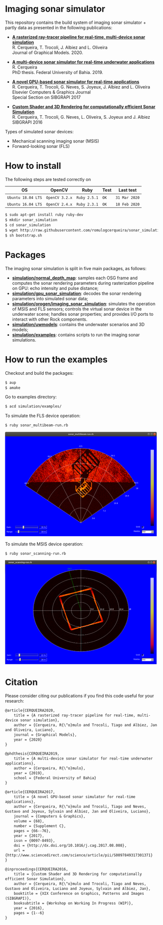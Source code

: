 Imaging sonar simulator
==========================

This repository contains the build system of imaging sonar simulator + partly data as presented in the following publications:

- **[A rasterized ray-tracer pipeline for real-time, multi-device sonar simulation](#)** <br>
R. Cerqueira, T. Trocoli, J. Albiez and L. Oliveira<br>
Journal of Graphical Models. 2020.<br>

- **[A multi-device sonar simulator for real-time underwater applications](http://ivisionlab.ufba.br/doc/thesis/2019/PhD_Thesis_romulo_final.pdf)** <br>
R. Cerqueira<br>
PhD thesis. Federal University of Bahia. 2019. <br>

- **[A novel GPU-based sonar simulator for real-time applications](http://www.sciencedirect.com/science/article/pii/S0097849317301371)** <br>
R. Cerqueira, T. Trocoli, G. Neves, S. Joyeux, J. Albiez and L. Oliveira <br>
Elsevier Computers & Graphics Journal<br>
Special Section on SIBGRAPI 2017 <br>

- **[Custom Shader and 3D Rendering for computationally efficient Sonar Simulation](http://sibgrapi.sid.inpe.br/col/sid.inpe.br/sibgrapi/2016/08.09.11.51/doc/sibgrapi16.pdf)** <br>
R. Cerqueira, T. Trocoli, G. Neves, L. Oliveira, S. Joyeux and J. Albiez <br>
SIBGRAPI 2016 <br>

Types of simulated sonar devices:
- Mechanical scanning imaging sonar (MSIS)
- Forward-looking sonar (FLS)

How to install
==========================

The following steps are tested correctly on

| OS                 | OpenCV            | Ruby          | Test  | Last test       |
|--------------------|-------------------|---------------|-------|-----------------|
| `Ubuntu 18.04 LTS` | `OpenCV 3.2.x`    | `Ruby 2.5.1`  | `OK`  | `31 Mar 2020`   |
| `Ubuntu 16.04 LTS` | `OpenCV 2.4.x`    | `Ruby 2.3.1`  | `OK`  | `18 Feb 2020`   |

```sh
$ sudo apt-get install ruby ruby-dev
$ mkdir sonar_simulation
$ cd sonar_simulation
$ wget http://raw.githubusercontent.com/romulogcerqueira/sonar_simulation/master/bootstrap.sh
$ sh bootstrap.sh
```

Packages
==========================
The imaging sonar simulation is split in five main packages, as follows:
* [**simulation/normal_depth_map**](http://github.com/Brazilian-Institute-of-Robotics/simulation-normal_depth_map): samples each OSG frame and computes the sonar rendering parameters during rasterization pipeline on GPU: echo intensity and pulse distance;
* [**simulation/gpu_sonar_simulation**](http://github.com/Brazilian-Institute-of-Robotics/simulation-gpu_sonar_simulation): decodes the sonar rendering parameters into simulated sonar data;
* [**simulation/orogen/imaging_sonar_simulation**](http://github.com/Brazilian-Institute-of-Robotics/simulation-orogen-imaging_sonar_simulation): simulates the operation of MSIS and FLS sensors; controls the virtual sonar device in the underwater scene; handles sonar properties; and provides I/O ports to interact with other Rock components.
* [**simulation/uwmodels**](http://github.com/romulogcerqueira/simulation-uwmodels): contains the underwater scenarios and 3D models;
* [**simulation/examples**](https://github.com/romulogcerqueira/simulation-examples): contains scripts to run the imaging sonar simulations.

How to run the examples
==========================
Checkout and build the packages:
```sh
$ aup
$ amake
```
Go to examples directory:

```sh
$ acd simulation/examples/
```

To simulate the FLS device operation:
```sh
$ ruby sonar_multibeam-run.rb
```
<img src="./assets/sample_fls.png" width="500">

To simulate the MSIS device operation:
```sh
$ ruby sonar_scanning-run.rb
```
<img src="./assets/sample_msis.png" width="500">

Citation
==========================
Please consider citing our publications if you find this code useful for your research:
```
@article{CERQUEIRA2020,
    title = {A rasterized ray-tracer pipeline for real-time, multi-device sonar simulation},
    author = {Cerqueira, R{\^o}mulo and Trocoli, Tiago and Albiez, Jan and Oliveira, Luciano},
    journal = {Graphical Models},
    year = {2020}
}
```

```
@phdthesis{CERQUEIRA2019,
    title = {A multi-device sonar simulator for real-time underwater applications},
    author = {Cerqueira, R{\^o}mulo},
    year = {2019},
    school = {Federal University of Bahia}
}
```

```
@article{CERQUEIRA2017,
    title = {A novel GPU-based sonar simulator for real-time applications},
    author = {Cerqueira, R{\^o}mulo and Trocoli, Tiago and Neves, Gustavo and Joyeux, Sylvain and Albiez, Jan and Oliveira, Luciano},
    journal = {Computers & Graphics},
    volume = {68},
    number = {Supplement C},
    pages = {66--76},
    year = {2017},
    issn = {0097-8493},
    doi = {http://dx.doi.org/10.1016/j.cag.2017.08.008},
    url = {http://www.sciencedirect.com/science/article/pii/S0097849317301371}
}
```
```
@inproceedings{CERQUEIRA2016,
    title = {Custom Shader and 3D Rendering for computationally efficient Sonar Simulation},
    author = {Cerqueira, R{\^o}mulo and Trocoli, Tiago and Neves, Gustavo and Oliveira, Luciano and Joyeux, Sylvain and Albiez, Jan},
    booktitle = {XIX Conference on Graphics, Patterns and Images (SIBGRAPI)},
    booksubtitle = {Workshop on Working In Progress (WIP)},
    year = {2016},
    pages = {1--6}
}
```
